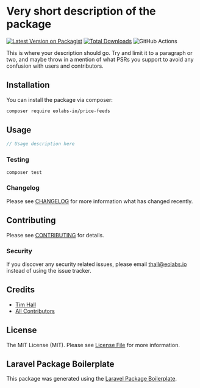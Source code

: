 # Very short description of the package

[![Latest Version on Packagist](https://img.shields.io/packagist/v/eolabs-io/price-feeds.svg?style=flat-square)](https://packagist.org/packages/eolabs-io/price-feeds)
[![Total Downloads](https://img.shields.io/packagist/dt/eolabs-io/price-feeds.svg?style=flat-square)](https://packagist.org/packages/eolabs-io/price-feeds)
![GitHub Actions](https://github.com/eolabs-io/price-feeds/actions/workflows/main.yml/badge.svg)

This is where your description should go. Try and limit it to a paragraph or two, and maybe throw in a mention of what PSRs you support to avoid any confusion with users and contributors.

## Installation

You can install the package via composer:

```bash
composer require eolabs-io/price-feeds
```

## Usage

```php
// Usage description here
```

### Testing

```bash
composer test
```

### Changelog

Please see [CHANGELOG](CHANGELOG.md) for more information what has changed recently.

## Contributing

Please see [CONTRIBUTING](CONTRIBUTING.md) for details.

### Security

If you discover any security related issues, please email thall@eolabs.io instead of using the issue tracker.

## Credits

-   [Tim Hall](https://github.com/eolabs-io)
-   [All Contributors](../../contributors)

## License

The MIT License (MIT). Please see [License File](LICENSE.md) for more information.

## Laravel Package Boilerplate

This package was generated using the [Laravel Package Boilerplate](https://laravelpackageboilerplate.com).
